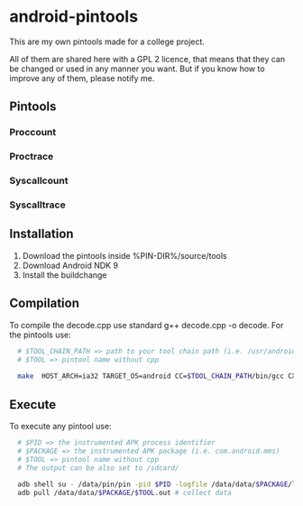android-pintools
================

This are my own pintools made for a college project.

All of them are shared here with a GPL 2 licence, that means that they can be changed or used in any manner you want. But if you know how to improve any of them, please notify me.


## Pintools

### Proccount
### Proctrace
### Syscallcount
### Syscalltrace

## Installation

1. Download the pintools inside %PIN-DIR%/source/tools
2. Download Android NDK 9
3. Install the buildchange

## Compilation

To compile the decode.cpp use standard g++ decode.cpp -o decode.
For the pintools use: 
``` bash
  # $TOOL_CHAIN_PATH => path to your tool chain path (i.e. /usr/android)
  # $TOOL => pintool name without cpp
  
  make  HOST_ARCH=ia32 TARGET_OS=android CC=$TOOL_CHAIN_PATH/bin/gcc CXX=/$TOOL_CHAIN_PATH/bin/g++ obj-ia32/$TOOL.so
```

## Execute

To execute any pintool use:
``` bash
  # $PID => the instrumented APK process identifier
  # $PACKAGE => the instrumented APK package (i.e. com.android.mms)
  # $TOOL => pintool name without cpp
  # The output can be also set to /sdcard/
  
  adb shell su - /data/pin/pin -pid $PID -logfile /data/data/$PACKAGE/log.out -t /data/pin/obj-ia32/$TOOL.so -o /data/data/$PACKAGE/$TOOL.out -logfile /data/data/$PACKAGE/$TOOL.log
  adb pull /data/data/$PACKAGE/$TOOL.out # collect data
```

